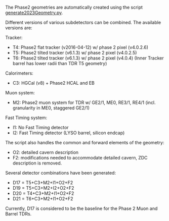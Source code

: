 The Phase2 geometries are automatically created using the script [generate2023Geometry.py](./scripts/generate2023Geometry.py).

Different versions of various subdetectors can be combined. The available versions are:

Tracker:
* T4: Phase2 flat tracker (v2016-04-12) w/ phase 2 pixel (v4.0.2.6)
* T5: Phase2 tilted tracker (v6.1.3) w/ phase 2 pixel (v4.0.2.5) 
* T6: Phase2 tilted tracker (v6.1.3) w/ phase 2 pixel (v4.0.4) (Inner Tracker barrel has lower radii than TDR T5 geometry)

Calorimeters:
* C3: HGCal (v8) + Phase2 HCAL and EB

Muon system:
* M2: Phase2 muon system for TDR w/ GE2/1, ME0, RE3/1, RE4/1 (incl. granularity in ME0, staggered GE2/1)

Fast Timing system:
* I1: No Fast Timing detector
* I2: Fast Timing detector (LYSO barrel, silicon endcap)

The script also handles the common and forward elements of the geometry:
* O2: detailed cavern description
* F2: modifications needed to accommodate detailed cavern, ZDC description is removed.

Several detector combinations have been generated:
* D17 = T5+C3+M2+I1+O2+F2 
* D19 = T5+C3+M2+I2+O2+F2 
* D20 = T4+C3+M2+I1+O2+F2 
* D21 = T6+C3+M2+I1+O2+F2 

Currently, D17 is considered to be the baseline for the Phase 2 Muon and Barrel TDRs.



